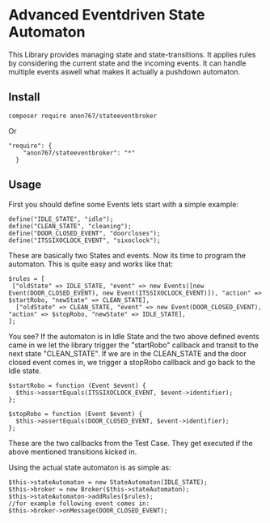 # Advanced Eventdriven State Automaton
This Library provides managing state and state-transitions. It applies rules by considering the current state and the incoming events. It can handle multiple events aswell what makes it actually a pushdown automaton.

## Install

```
composer require anon767/stateeventbroker
```

Or

```
"require": {
    "anon767/stateeventbroker": "*"
  }
```


## Usage

First you should define some Events lets start with a simple example:

```
define("IDLE_STATE", "idle");  
define("CLEAN_STATE", "cleaning");  
define("DOOR_CLOSED_EVENT", "doorcloses");  
define("ITSSIXOCLOCK_EVENT", "sixoclock"); 
```

These are basically two States and events.
Now its time to program the automaton. This is quite easy and works like that:

```
$rules = [  
 ["oldState" => IDLE_STATE, "event" => new Events([new Event(DOOR_CLOSED_EVENT), new Event(ITSSIXOCLOCK_EVENT)]), "action" => $startRobo, "newState" => CLEAN_STATE],  
  ["oldState" => CLEAN_STATE, "event" => new Event(DOOR_CLOSED_EVENT), "action" => $stopRobo, "newState" => IDLE_STATE],  
];
```

You see? 
If the automaton is in Idle State and the two above defined events came in we let the library trigger the "startRobo" callback and transit to the next state "CLEAN_STATE". If we are in the CLEAN_STATE and the door closed event comes in, we trigger a stopRobo callback and go back to the Idle state.

```
$startRobo = function (Event $event) {  
  $this->assertEquals(ITSSIXOCLOCK_EVENT, $event->identifier);  
};  
  
$stopRobo = function (Event $event) {  
  $this->assertEquals(DOOR_CLOSED_EVENT, $event->identifier);  
};
```
These are the two callbacks from the Test Case. They get executed if the above mentioned transitions kicked in.

Using the actual state automaton is as simple as:

```
$this->stateAutomaton = new StateAutomaton(IDLE_STATE);  
$this->broker = new Broker($this->stateAutomaton);
$this->stateAutomaton->addRules($rules);
//for example following event comes in:
$this->broker->onMessage(DOOR_CLOSED_EVENT);
```
